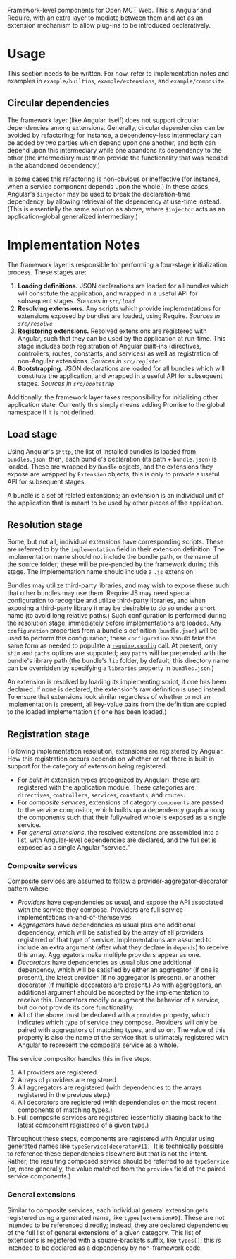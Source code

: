 Framework-level components for Open MCT Web. This is Angular and Require,
with an extra layer to mediate between them and act as an extension
mechanism to allow plug-ins to be introduced declaratively.

# Usage

This section needs to be written. For now, refer to implementation notes and
examples in `example/builtins`, `example/extensions`, and `example/composite`.

## Circular dependencies

The framework layer (like Angular itself) does not support circular
dependencies among extensions. Generally, circular dependencies can be
avoided by refactoring; for instance, a dependency-less intermediary can be
added by two parties which depend upon one another, and both can depend upon
this intermediary while one abandons its dependency to the other (the
intermediary must then provide the functionality that was needed in the
abandoned dependency.)

In some cases this refactoring is non-obvious or ineffective (for instance,
when a service component depends upon the whole.) In these cases, Angular's
`$injector` may be used to break the declaration-time dependency, by allowing
retrieval of the dependency at use-time instead. (This is essentially the
same solution as above, where `$injector` acts as an application-global
generalized intermediary.)

# Implementation Notes

The framework layer is responsible for performing a four-stage initialization
process. These stages are:

1. __Loading definitions.__ JSON declarations are loaded for all bundles which
   will constitute the application, and wrapped in a useful API for subsequent
   stages. _Sources in `src/load`_
2. __Resolving extensions.__ Any scripts which provide implementations for
   extensions exposed by bundles are loaded, using Require.
   _Sources in `src/resolve`_
3. __Registering extensions.__ Resolved extensions are registered with Angular,
   such that they can be used by the application at run-time. This stage
   includes both registration of Angular built-ins (directives, controllers,
   routes, constants, and services) as well as registration of non-Angular
   extensions. _Sources in `src/register`_
4. __Bootstrapping.__ JSON declarations are loaded for all bundles which
   will constitute the application, and wrapped in a useful API for subsequent
   stages. _Sources in `src/bootstrap`_

Additionally, the framework layer takes responsibility for initializing
other application state. Currently this simply means adding Promise to the
global namespace if it is not defined.

## Load stage

Using Angular's `$http`, the list of installed bundles is loaded from
`bundles.json`; then, each bundle's declaration (its path + `bundle.json`)
is loaded. These are wrapped by `Bundle` objects, and the extensions they
expose are wrapped by `Extension` objects; this is only to provide a
useful API for subsequent stages.

A bundle is a set of related extensions; an extension is an individual
unit of the application that is meant to be used by other pieces of the
application.

## Resolution stage

Some, but not all, individual extensions have corresponding scripts.
These are referred to by the `implementation` field in their extension
definition. The implementation name should not include the bundle path,
or the name of the source folder; these will be pre-pended by the framework
during this stage. The implementation name should include a `.js` extension.

Bundles may utilize third-party libraries, and may wish to expose these such
that other bundles may use them. Require JS may need special configuration
to recognize and utilize third-party libraries, and when exposing a
third-party library it may be desirable to do so under a short name
(to avoid long relative paths.) Such configuration is performed during the
resolution stage, immediately before implementations are loaded. Any
`configuration` properties from a bundle's definition (`bundle.json`) will
be used to perform this configuration; these `configuration` should take
the same form as needed to populate a
[`require.config`](http://requirejs.org/docs/api.html#config) call.
At present, only `shim` and `paths` options are supported; any `paths` will
be prepended with the bundle's library path (the bundle's `lib` folder, by
default; this directory name can be overridden by specifying a `libraries`
property in `bundles.json`.)

An extension is resolved by loading its implementing script, if one has been
declared. If none is declared, the extension's raw definition is used
instead. To ensure that extensions look similar regardless of whether or
not an implementation is present, all key-value pairs from the definition
are copied to the loaded implementation (if one has been loaded.)

## Registration stage

Following implementation resolution, extensions are registered by Angular.
How this registration occurs depends on whether or not there is built in
support for the category of extension being registered.

* For _built-in_ extension types (recognized by Angular), these are
  registered with the application module. These categories are `directives`,
  `controllers`, `services`, `constants`, and `routes`.
* For _composite services_, extensions of category `components` are passed
  to the service compositor, which builds up a dependency graph among
  the components such that their fully-wired whole is exposed as a single
  service.
* For _general extensions_, the resolved extensions are assembled into a
  list, with Angular-level dependencies are declared, and the full set
  is exposed as a single Angular "service."

### Composite services

Composite services are assumed to follow a provider-aggregator-decorator
pattern where:

* _Providers_ have dependencies as usual, and expose the API associated
  with the service they compose. Providers are full service implementations
  in-and-of-themselves.
* _Aggregators_ have dependencies as usual plus one additional dependency,
  which will be satisfied by the array of all providers registered of
  that type of service. Implementations are assumed to include an extra
  argument (after what they declare in `depends`) to receive this array.
  Aggregators make multiple providers appear as one.
* _Decorators_ have dependencies as usual plus one additional dependency,
  which will be satisfied by either an aggregator (if one is present),
  the latest provider (if no aggregator is present), or another decorator
  (if multiple decorators are present.) As with aggregators, an additional
  argument should be accepted by the implementation to receive this.
  Decorators modify or augment the behavior of a service, but do not
  provide its core functionality.
* All of the above must be declared with a `provides` property, which
  indicates which type of service they compose. Providers will only be
  paired with aggregators of matching types, and so on. The value of
  this property is also the name of the service that is ultimately
  registered with Angular to represent the composite service as a whole.

The service compositor handles this in five steps:

1. All providers are registered.
2. Arrays of providers are registered.
3. All aggregators are registered (with dependencies to the arrays
   registered in the previous step.)
4. All decorators are registered (with dependencies on the most recent
   components of matching types.)
5. Full composite services are registered (essentially aliasing back
   to the latest component registered of a given type.)

Throughout these steps, components are registered with Angular using
generated names like `typeService[decorator#11]`. It is technically possible
to reference these dependencies elsewhere but that is not the intent.
Rather, the resulting composed service should be referred to as
`typeService` (or, more generally, the value matched from the `provides`
field of the paired service components.)

### General extensions

Similar to composite services, each individual general extension gets
registered using a generated name, like `types[extension#0]`. These are
not intended to be referenced directly; instead, they are declared
dependencies of the full list of general extensions of a given category.
This list of extensions is registered with a square-brackets suffix,
like `types[]`; this _is_ intended to be declared as a dependency by
non-framework code.
